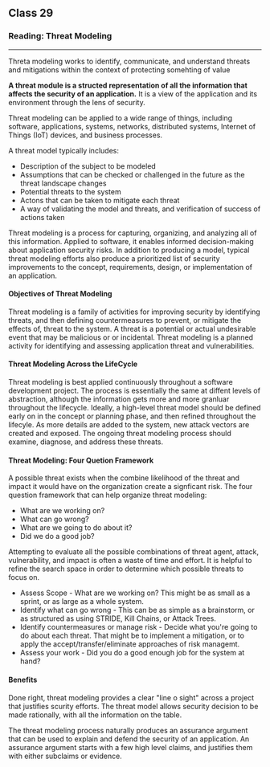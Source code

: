 ## Class 29

### Reading: Threat Modeling

------

Threta modeling works to identify, communicate, and understand threats and mitigations within the context of protecting somehting of value

**A threat module is a structed representation of all the information that affects the security of an application.** It is a view of the application and its environment through the lens of security.

Threat modeling can be applied to a wide range of things, including software, applications, systems, networks, distributed systems, Internet of Things (IoT) devices, and business processes.

A threat model typically includes:

+ Description of the subject to be modeled
+ Assumptions that can be checked or challenged in the future as the threat landscape changes
+ Potential threats to the system
+ Actons that can be taken to mitigate each threat
+ A way of validating the model and threats, and verification of success of actions taken

Threat modeling is a process for capturing, organizing, and analyzing all of this information. Applied to software, it enables informed decision-making about application security risks. In addition to producing a model, typical threat modeling efforts also produce a prioritized list of security improvements to the concept, requirements, design, or implementation of an application.

#### Objectives of Threat Modeling

Threat modeling is a family of activities for improving security by identifying threats, and then defining countermeasures to prevent, or mitigate the effects of, threat to the system. A threat is a potential or actual undesirable event that may be malicious or or incidental. Threat modeling is a planned activity for identifying and assessing application threat and vulnerabilities.

#### Threat Modeling Across the LifeCycle

Threat modeling is best applied continuously throughout a software development project. The process is essentially the same at diffent levels of abstraction, although the information gets more and more granluar throughout the lifecycle. Ideally, a high-level threat model should be defined early on in the concept or planning phase, and then refined throughout the lifecyle. As more details are added to the system, new attack vectors are created and exposed. The ongoing threat modeling process should examine, diagnose, and address these threats.

#### Threat Modeling: Four Quetion Framework

A possible threat exists when the combine likelihood of the threat and impact it would have on the organization create a signficant risk. The four question framework that can help organize threat modeling:

+ What are we working on?
+ What can go wrong?
+ What are we going to do about it?
+ Did we do a good job?

Attempting to evaluate all the possible combinations of threat agent, attack, vulnerability, and impact is often a waste of time and effort. It is helpful to refine the search space in order to determine which possible threats to focus on.

+ Assess Scope - What are we working on? This might be as small as a sprint, or as large as a whole system.
+ Identify what can go wrong - This can be as simple as a brainstorm, or as structured as using STRIDE, Kill Chains, or Attack Trees.
+ Identify countermeasures or manage risk - Decide what you're going to do about each threat. That might be to implement a mitigation, or to apply the accept/transfer/eliminate approaches of risk managemt.
+ Assess your work - Did you do a good enough job for the system at hand?

#### Benefits

Done right, threat modeling provides a clear "line o sight" across a project that justifies scurity efforts. The threat model allows security decision to be made rationally, with all the information on the table.

The threat modeling process naturally produces an assurance argument that can be used to explain and defend the security of an application. An assurance argument starts with a few high level claims, and justifies them with either subclaims or evidence.
